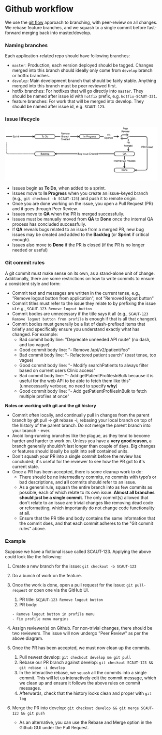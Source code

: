 # Github workflow

We use the [git flow](https://nvie.com/posts/a-successful-git-branching-model/) approach to branching, with peer-review on all changes. We rebase feature branches, and we squash to a single commit before fast-forward merging back into master/develop.

### Naming branches
Each application-related repo should have following branches:

* `master`: Production, each version deployed should be tagged. Changes merged into this branch should ideally only come from `develop` branch or hotfix branches.
* `develop`: Main development branch that should be fairly stable. Anything merged into this branch must be peer reviewed first.
* hotfix branches: For hotfixes that will go directly into `master`. They should be named after issue id with `hotfix` prefix, e.g. `hotfix-SCAUT-321`.
* feature branches: For work that will be merged into develop. They should be named after issue id, e.g. `SCAUT-123`.

### Issue lifecycle

![Issue lifecycle](issue_lifecycle.png?raw=true)

* Issues begin as **To Do**, when added to a sprint.
* Issues move to **In Progress** when you create an issue-keyed branch (e.g., `git checkout -b SCAUT-123`) and push it to remote origin.
* Once you are done working on the issue, you open a Pull Request (PR) and it goes through Peer Review.
* Issues move to **QA** when the PR is merged successfully.
* Issues must be manually moved from **QA** to **Done** once the internal QA process has concluded successfully.
* If **QA** reveals bugs related to an issue from a merged PR, new bug issues may be created and added to the **Backlog** (or **Sprint** if critical enough).
* Issues also move to **Done** if the PR is closed (if the PR is no longer needed or useful)

### Git commit rules

A git commit must make sense on its own, as a stand-alone unit of change. Additionally, there are some restrictions on how to write commits to ensure a consistent style and form:

* Commit text and messages are written in the current tense, e.g., "Remove logout button from application", not "Removed logout button"
* Commit titles must refer to the issue they relate to by prefixing the issue id e.g., `SCAUT-123 Remove logout button`
* Commit bodies are unnecessary if the title says it all (e.g., `SCAUT-123 Remove logout button from profile` is enough if that is all that changed).
* Commit bodies must generally be a list of dash-prefixed items that briefly and specifically ensure you understand exactly what has changed. For example:
	* Bad commit body line: "Deprecate unneeded API route" (no dash, and too vague)
	* Good commit body line: "- Remove /api/v2/patient/foo"
	* Bad commit body line: "- Refactored patient search" (past tense, too vague)
	* Good commit body line: "- Modify searchPatients to always filter based on current users Clinic access"
	* Bad commit body line: "- Add getPatientProfilesInBulk because it is useful for the web API to be able to fetch them like this" (unnecessarily verbose; no need to specify **why**)
	* Good commit body line: "- Add getPatientProfilesInBulk to fetch multiple profiles at once"

**Notes on working with git and the git history**

* Commit often locally, and continually pull in changes from the parent branch by git pull → git rebase -i, rebasing your local branch on top of the history of the parent branch. Do not merge the parent branch into your branch - ever.
* Avoid long-running branches like the plague, as they tend to become harder and harder to work on. Unless you have a **very good reason**, a branch generally shouldn't last longer than couple of days. Big changes or features should ideally be split into self contained units.
* Don't squash your PR into a single commit before the review has concluded; it's useful for the reviewer to see how the PR got to it's current state.
* Once a PR has been accepted, there is some cleanup work to do:
	* There should be no intermediary commits, no commits with typo’s or bad descriptions, and **all** commits should refer to an issue.
	* As a general rule, squash the entire branch into as few commits as possible, each of which relate to its own issue. **Almost all branches should just be a single commit**. The only commit(s) allowed that don't relate to an issue are trivial changes like removing dead code or reformatting, which importantly do not change code functionality at all.
	* Ensure that the PR title and body contains the same information that the commit does, and that each commit adheres to the "Git commit rules" above.

### Example
Suppose we have a fictional issue called SCAUT-123. Applying the above could look like the following:

1. Create a new branch for the issue: `git checkout -b SCAUT-123`
2. Do a bunch of work on the feature.
3. Once the work is done, open a pull request for the issue: `git pull-request` or open one via the GitHub UI.
	1. PR title: `SCAUT-123 Remove logout button`
	2. PR body:
	
	```
	- Remove logout button in profile menu
	- Fix profile menu margins
	```
4. Assign reviewer(s) on Github. For non-trivial changes, there should be two reviewers. The issue will now undergo "Peer Review" as per the above diagram.
5. Once the PR has been accepted, we must now clean up the commits.
	1. Pull newest develop: `git checkout develop && git pull`
	2. Rebase our PR branch against develop: `git checkout SCAUT-123 && git rebase -i develop`
	3. In the interactive rebase, we `squash` all the commits into a single commit. This will let us interactively edit the commit message, which we clean up and ensure it follows the above rules on commit messages.
	4. Afterwards, check that the history looks clean and proper with `git log`
6. Merge the PR into develop: `git checkout develop && git merge SCAUT-123 && git push`
	- As an alternative, you can use the Rebase and Merge option in the Github GUI under the Pull Request. 
